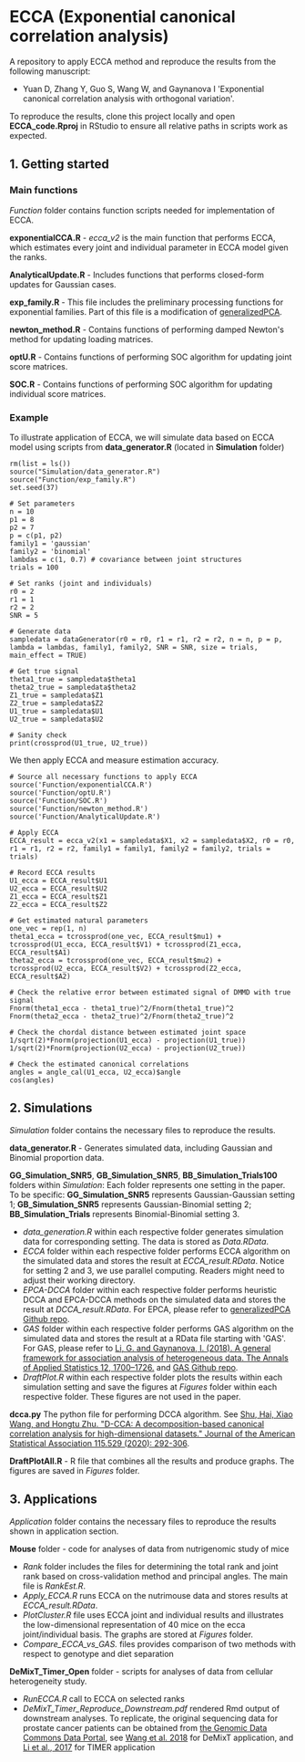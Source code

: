 # ECCA (Exponential canonical correlation analysis)
A repository to apply ECCA method and reproduce the results from the following manuscript:

 * Yuan D, Zhang Y, Guo S, Wang W, and Gaynanova I 'Exponential canonical correlation analysis with orthogonal variation'.

To reproduce the results, clone this project locally and open **ECCA_code.Rproj** in RStudio to ensure all relative paths in scripts work as expected.

## 1. Getting started
### Main functions
*Function* folder contains function scripts needed for implementation of ECCA. 

**exponentialCCA.R** - *ecca_v2* is the main function that performs ECCA, which estimates every joint and individual parameter in ECCA model given the ranks.

**AnalyticalUpdate.R** - Includes functions that performs closed-form updates for Gaussian cases.

**exp_family.R** - This file includes the preliminary processing functions for exponential families. Part of this file is a modification of [generalizedPCA](https://github.com/andland/generalizedPCA/blob/master/R/exponential_family_functions.R). 

**newton_method.R** - Contains functions of performing damped Newton's method for updating loading matrices.

**optU.R** - Contains functions of performing SOC algorithm for updating joint score matrices.

**SOC.R** - Contains functions of performing SOC algorithm for updating individual score matrices.

### Example
To illustrate application of ECCA, we will simulate data based on ECCA model using scripts from **data_generator.R** (located in **Simulation** folder)

```{r}
rm(list = ls())
source("Simulation/data_generator.R")
source("Function/exp_family.R")
set.seed(37)

# Set parameters
n = 10
p1 = 8
p2 = 7
p = c(p1, p2)
family1 = 'gaussian'
family2 = 'binomial'
lambdas = c(1, 0.7) # covariance between joint structures
trials = 100

# Set ranks (joint and individuals)
r0 = 2
r1 = 1
r2 = 2
SNR = 5

# Generate data
sampledata = dataGenerator(r0 = r0, r1 = r1, r2 = r2, n = n, p = p, lambda = lambdas, family1, family2, SNR = SNR, size = trials, main_effect = TRUE)

# Get true signal
theta1_true = sampledata$theta1
theta2_true = sampledata$theta2
Z1_true = sampledata$Z1
Z2_true = sampledata$Z2
U1_true = sampledata$U1
U2_true = sampledata$U2

# Sanity check
print(crossprod(U1_true, U2_true))
```

We then apply ECCA and measure estimation accuracy.
```{r}
# Source all necessary functions to apply ECCA
source('Function/exponentialCCA.R')
source('Function/optU.R')
source('Function/SOC.R')
source('Function/newton_method.R')
source('Function/AnalyticalUpdate.R')

# Apply ECCA
ECCA_result = ecca_v2(x1 = sampledata$X1, x2 = sampledata$X2, r0 = r0, r1 = r1, r2 = r2, family1 = family1, family2 = family2, trials = trials)

# Record ECCA results
U1_ecca = ECCA_result$U1
U2_ecca = ECCA_result$U2
Z1_ecca = ECCA_result$Z1
Z2_ecca = ECCA_result$Z2 

# Get estimated natural parameters
one_vec = rep(1, n)
theta1_ecca = tcrossprod(one_vec, ECCA_result$mu1) + tcrossprod(U1_ecca, ECCA_result$V1) + tcrossprod(Z1_ecca, ECCA_result$A1)
theta2_ecca = tcrossprod(one_vec, ECCA_result$mu2) + tcrossprod(U2_ecca, ECCA_result$V2) + tcrossprod(Z2_ecca, ECCA_result$A2)

# Check the relative error between estimated signal of DMMD with true signal 
Fnorm(theta1_ecca - theta1_true)^2/Fnorm(theta1_true)^2
Fnorm(theta2_ecca - theta2_true)^2/Fnorm(theta2_true)^2

# Check the chordal distance between estimated joint space
1/sqrt(2)*Fnorm(projection(U1_ecca) - projection(U1_true))
1/sqrt(2)*Fnorm(projection(U2_ecca) - projection(U2_true))

# Check the estimated canonical correlations
angles = angle_cal(U1_ecca, U2_ecca)$angle
cos(angles)
```

## 2. Simulations
*Simulation* folder contains the necessary files to reproduce the results. 

**data_generator.R** - Generates simulated data, including Gaussian and Binomial proportion data.

**GG_Simulation_SNR5**, **GB_Simulation_SNR5**, **BB_Simulation_Trials100** folders within *Simulation*:
Each folder represents one setting in the paper. To be specific: **GG_Simulation_SNR5** represents Gaussian-Gaussian setting 1; **GB_Simulation_SNR5** represents Gaussian-Binomial setting 2; **BB_Simulation_Trials** represents Binomial-Binomial setting 3.

- *data_generation.R* within each respective folder generates simulation data for corresponding setting. The data is stored as *Data.RData*.
- *ECCA* folder within each respective folder performs ECCA algorithm on the simulated data and stores the result at *ECCA_result.RData*. Notice for setting 2 and 3, we use parallel computing. Readers might need to adjust their working directory.
- *EPCA-DCCA* folder within each respective folder performs heuristic DCCA and EPCA-DCCA methods on the simulated data and stores the result at *DCCA_result.RData*. For EPCA, please refer to [generalizedPCA Github repo](https://github.com/andland/generalizedPCA).
- *GAS* folder within each respective folder performs GAS algorithm on the simulated data and stores the result at a RData file starting with 'GAS'. For GAS, please refer to [Li, G. and Gaynanova, I. (2018). A general framework for association analysis of heterogeneous data. The Annals of Applied Statistics 12, 1700–1726.](https://www.jstor.org/stable/26542591?seq=1) and [GAS Github repo](https://github.com/reagan0323/GAS). 
- *DraftPlot.R* within each respective folder plots the results within each simulation setting and save the figures at *Figures* folder within each respective folder. These figures are not used in the paper.

**dcca.py** The python file for performing DCCA algorithm. See [Shu, Hai, Xiao Wang, and Hongtu Zhu. "D-CCA: A decomposition-based canonical correlation analysis for high-dimensional datasets." Journal of the American Statistical Association 115.529 (2020): 292-306](https://amstat.tandfonline.com/doi/full/10.1080/01621459.2018.1543599?casa_token=HA13MS9KztkAAAAA%3A1Q_j0Z1DWQ-32p83DDooAf1SxI318fE5HglIgRj1YyNpZY_Kv6BJ-0RTkIajA3t6vIA_QHmhuw).

**DraftPlotAll.R** - R file that combines all the results and produce graphs. The figures are saved in *Figures* folder.

## 3. Applications
*Application* folder contains the necessary files to reproduce the results shown in application section. 

**Mouse** folder - code for analyses of data from nutrigenomic study of mice

- *Rank* folder includes the files for determining the total rank and joint rank based on cross-validation method and principal angles. The main file is *RankEst.R*.
- *Apply_ECCA.R* runs ECCA on the nutrimouse data and stores results at *ECCA_result.RData*.
- *PlotCluster.R* file uses ECCA joint and individual results and illustrates the low-dimensional representation of 40 mice on the ecca joint/individual basis. The graphs are stored at *Figures* folder.
- *Compare_ECCA_vs_GAS.* files provides comparison of two methods with respect to genotype and diet separation

**DeMixT_Timer_Open** folder - scripts for analyses of data from cellular heterogeneity study. 

- *RunECCA.R* call to ECCA on selected ranks
- *DeMixT_Timer_Reproduce_Downstream.pdf* rendered Rmd output of downstream analyses.
To replicate, the original sequencing data for prostate cancer patients can be obtained from [the Genomic Data Commons Data Portal](https://portal.gdc.cancer.gov/), see [Wang et al. 2018](https://doi.org/10.1016/j.isci.2018.10.028) for DeMixT application, and [Li et al., 2017](https://doi.org/10.1158/0008-5472.CAN-17-0307) for TIMER application

<!--**ItsTimer** folder includes code for analyses of Tumor heterogeneity in prostate cancer.

- *RawData* folder includes raw data and the pre-processing R file. The processed data is stored at *prostate_timer_pit3.RData*.
- *Rank* folder includes the files for determining the total rank and joint rank based on bi-cross-validation method and principal angles. The main file is *RankEst.R*.
- *RunECCA.R* runs ECCA on processed data and stores ECCA results at *ecca_result_without_main_effect.RData*.
- *ItsTimer_Analysis.R* file uses ECCA result and fit Cox Proportional Hazards model.
- *Heatmap_loading.R* file uses ECCA result and plot the loadings with heatmaps. The heatmaps are stored at *Figures* folder.
- *Survival_etc* folder includes the survival analysis. These results are not used in the paper.

-->
